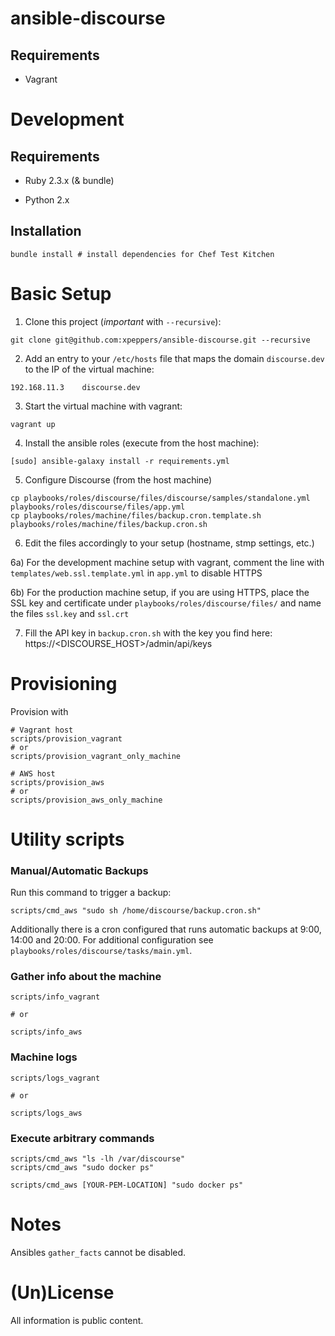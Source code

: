 # ansible-discourse

## Requirements

- Vagrant


# Development

## Requirements

- Ruby 2.3.x (& bundle)

- Python 2.x


## Installation

```
bundle install # install dependencies for Chef Test Kitchen
```






# Basic Setup

1) Clone this project (*important* with `--recursive`):

```
git clone git@github.com:xpeppers/ansible-discourse.git --recursive
```

2) Add an entry to your `/etc/hosts` file that maps the domain `discourse.dev` to the IP of the virtual machine:

```
192.168.11.3    discourse.dev
```

3) Start the virtual machine with vagrant:

```
vagrant up
```

4) Install the ansible roles (execute from the host machine):

```
[sudo] ansible-galaxy install -r requirements.yml
```

5) Configure Discourse (from the host machine)

```
cp playbooks/roles/discourse/files/discourse/samples/standalone.yml playbooks/roles/discourse/files/app.yml
cp playbooks/roles/machine/files/backup.cron.template.sh playbooks/roles/machine/files/backup.cron.sh
```

6) Edit the files accordingly to your setup (hostname, stmp settings, etc.)

6a) For the development machine setup with vagrant, comment the line with `templates/web.ssl.template.yml` in `app.yml` to disable HTTPS

6b) For the production machine setup, if you are using HTTPS, place the SSL key and certificate under `playbooks/roles/discourse/files/` and name the files `ssl.key` and `ssl.crt`

7) Fill the API key in `backup.cron.sh` with the key you find here: https://<DISCOURSE_HOST>/admin/api/keys


# Provisioning

Provision with

```
# Vagrant host
scripts/provision_vagrant
# or
scripts/provision_vagrant_only_machine

# AWS host
scripts/provision_aws
# or
scripts/provision_aws_only_machine
```


# Utility scripts

### Manual/Automatic Backups

Run this command to trigger a backup:

```
scripts/cmd_aws "sudo sh /home/discourse/backup.cron.sh"
```

Additionally there is a cron configured that runs automatic backups at 9:00, 14:00 and 20:00. For additional configuration see `playbooks/roles/discourse/tasks/main.yml`.



### Gather info about the machine

```
scripts/info_vagrant

# or

scripts/info_aws
```



### Machine logs

```
scripts/logs_vagrant

# or

scripts/logs_aws
```



### Execute arbitrary commands

```
scripts/cmd_aws "ls -lh /var/discourse"
scripts/cmd_aws "sudo docker ps"

scripts/cmd_aws [YOUR-PEM-LOCATION] "sudo docker ps"
```



# Notes

Ansibles `gather_facts` cannot be disabled.



# (Un)License

All information is public content.
